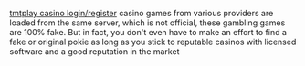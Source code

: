 [tmtplay casino login/register](https://tmtplays.com.ph/) casino games from various providers are loaded from the same server, which is not official, these gambling games are 100% fake. But in fact, you don't even have to make an effort to find a fake or original pokie as long as you stick to reputable casinos with licensed software and a good reputation in the market
